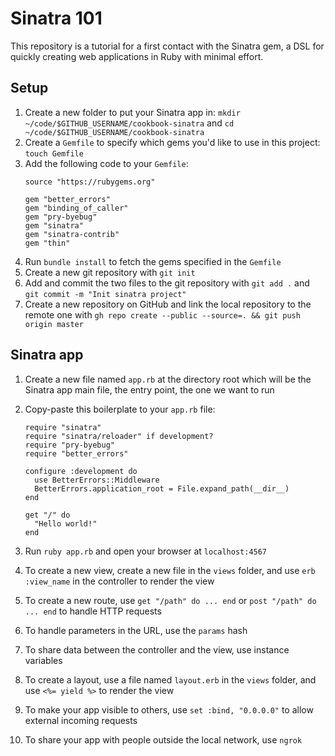 # Sinatra 101

This repository is a tutorial for a first contact with the Sinatra gem, a DSL for quickly creating web applications in Ruby with minimal effort.

## Setup

1. Create a new folder to put your Sinatra app in: `mkdir ~/code/$GITHUB_USERNAME/cookbook-sinatra` and `cd ~/code/$GITHUB_USERNAME/cookbook-sinatra`
2. Create a `Gemfile` to specify which gems you'd like to use in this project: `touch Gemfile`
3. Add the following code to your `Gemfile`:
    ```
    source "https://rubygems.org"

    gem "better_errors"
    gem "binding_of_caller"
    gem "pry-byebug"
    gem "sinatra"
    gem "sinatra-contrib"
    gem "thin"
    ```
4. Run `bundle install` to fetch the gems specified in the `Gemfile`
5. Create a new git repository with `git init`
6. Add and commit the two files to the git repository with `git add .` and `git commit -m "Init sinatra project"`
7. Create a new repository on GitHub and link the local repository to the remote one with `gh repo create --public --source=. && git push origin master`

## Sinatra app

1. Create a new file named `app.rb` at the directory root which will be the Sinatra app main file, the entry point, the one we want to run
2. Copy-paste this boilerplate to your `app.rb` file:

    ```
    require "sinatra"
    require "sinatra/reloader" if development?
    require "pry-byebug"
    require "better_errors"

    configure :development do
      use BetterErrors::Middleware
      BetterErrors.application_root = File.expand_path(__dir__)
    end

    get "/" do
      "Hello world!"
    end
    ```

3. Run `ruby app.rb` and open your browser at `localhost:4567`
4. To create a new view, create a new file in the `views` folder, and use `erb :view_name` in the controller to render the view
5. To create a new route, use `get "/path" do ... end` or `post "/path" do ... end` to handle HTTP requests
6. To handle parameters in the URL, use the `params` hash
7. To share data between the controller and the view, use instance variables
8. To create a layout, use a file named `layout.erb` in the `views` folder, and use `<%= yield %>` to render the view
9. To make your app visible to others, use `set :bind, "0.0.0.0"` to allow external incoming requests
10. To share your app with people outside the local network, use `ngrok`
